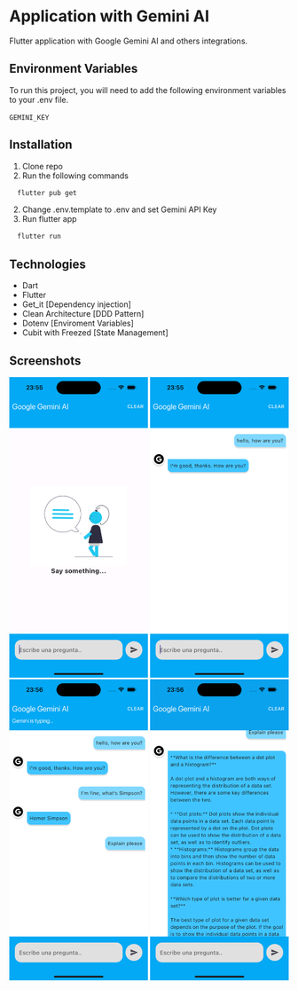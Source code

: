 # Application with Gemini AI

Flutter application with Google Gemini AI and others integrations.


## Environment Variables

To run this project, you will need to add the following environment variables to your .env file.

`GEMINI_KEY`

## Installation

1. Clone repo
2. Run the following commands
```bash
  flutter pub get
```
2. Change .env.template to .env and set Gemini API Key
3. Run flutter app
```bash
  flutter run
```

## Technologies

- Dart
- Flutter
- Get_it [Dependency injection]
- Clean Architecture [DDD Pattern]
- Dotenv [Enviroment Variables]
- Cubit with Freezed [State Management]

## Screenshots

 <img src="assets/app/simulator_screenshot_A009A5BC-445E-4E56-A21D-047D183E15FC.png" width="250"> 
 <img src="assets/app/simulator_screenshot_9DCC710E-C828-4A5C-B1B3-4790636BDD2D.png" width="250"> 
 <img src="assets/app/simulator_screenshot_F8D28564-0D54-4AD5-9563-AD805EE14E66.png" width="250"> 
 <img src="assets/app/simulator_screenshot_81F78C79-8870-4639-826C-EA982A45A1F4.png" width="250">